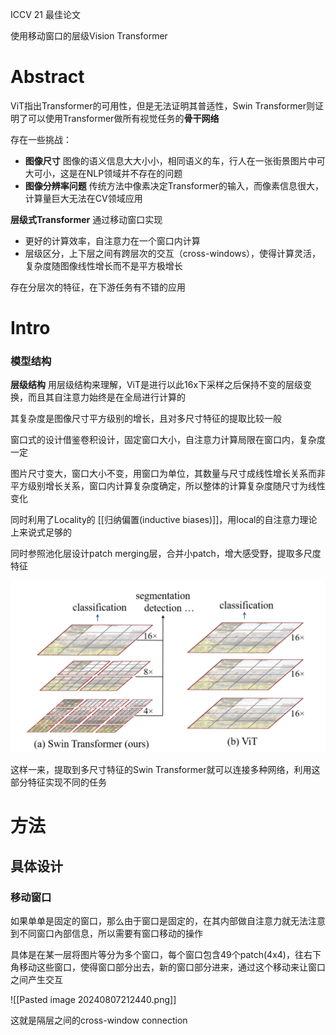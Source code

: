 ICCV 21 最佳论文

使用移动窗口的层级Vision Transformer

# Abstract

ViT指出Transformer的可用性，但是无法证明其普适性，Swin Transformer则证明了可以使用Transformer做所有视觉任务的**骨干网络**

存在一些挑战：
- **图像尺寸** 图像的语义信息大大小小，相同语义的车，行人在一张街景图片中可大可小，这是在NLP领域并不存在的问题
- **图像分辨率问题**  传统方法中像素决定Transformer的输入，而像素信息很大，计算量巨大无法在CV领域应用

**层级式Transformer**  通过移动窗口实现
- 更好的计算效率，自注意力在一个窗口内计算
- 层级区分，上下层之间有跨层次的交互（cross-windows），使得计算灵活，复杂度随图像线性增长而不是平方极增长

存在分层次的特征，在下游任务有不错的应用

# Intro

### 模型结构

**层级结构** 用层级结构来理解，ViT是进行以此16x下采样之后保持不变的层级变换，而且其自注意力始终是在全局进行计算的

其复杂度是图像尺寸平方级别的增长，且对多尺寸特征的提取比较一般

窗口式的设计借鉴卷积设计，固定窗口大小，自注意力计算局限在窗口内，复杂度一定

图片尺寸变大，窗口大小不变，用窗口为单位，其数量与尺寸成线性增长关系而非平方级别增长关系，窗口内计算复杂度确定，所以整体的计算复杂度随尺寸为线性变化

同时利用了Locality的 [[归纳偏置(inductive biases)]]，用local的自注意力理论上来说式足够的

同时参照池化层设计patch merging层，合并小patch，增大感受野，提取多尺度特征

![Pasted image 20240807181300](https://raw.githubusercontent.com/Ah-saber/MyPic/main/Pasted%20image%2020240807181300.png)

这样一来，提取到多尺寸特征的Swin Transformer就可以连接多种网络，利用这部分特征实现不同的任务

# 方法

## 具体设计

### 移动窗口

如果单单是固定的窗口，那么由于窗口是固定的，在其内部做自注意力就无法注意到不同窗口內部信息，所以需要有窗口移动的操作

具体是在某一层将图片等分为多个窗口，每个窗口包含49个patch(4x4)，往右下角移动这些窗口，使得窗口部分出去，新的窗口部分进来，通过这个移动来让窗口之间产生交互

![[Pasted image 20240807212440.png]]

这就是隔层之间的cross-window connection

